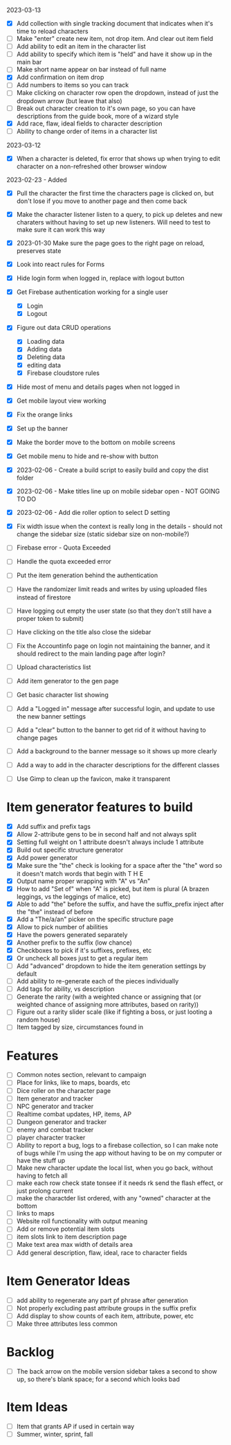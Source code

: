 2023-03-13

- [x] Add collection with single tracking document that indicates when it's time to reload characters
- [ ] Make "enter" create new item, not drop item. And clear out item field
- [ ] Add ability to edit an item in the character list
- [ ] Add ability to specify which item is "held" and have it show up in the main bar
- [ ] Make short name appear on bar instead of full name
- [x] Add confirmation on item drop
- [ ] Add numbers to items so you can track
- [ ] Make clicking on character row open the dropdown, instead of just the dropdown arrow (but leave that also)
- [ ] Break out character creation to it's own page, so you can have descriptions from the guide book, more of a wizard style
- [x] Add race, flaw, ideal fields to character description
- [ ] Ability to change order of items in a character list

2023-03-12

- [x] When a character is deleted, fix error that shows up when trying to edit character on a non-refreshed other browser window

2023-02-23 - Added
- [x] Pull the character the first time the characters page is clicked on, but don't lose if you move to another page and then come back
- [x] Make the character listener listen to a query, to pick up deletes and new charaters without having to set up new listeners. Will need to test to make sure it can work this way


- [x] 2023-01-30 Make sure the page goes to the right page on reload, preserves state
- [x] Look into react rules for Forms
- [x] Hide login form when logged in, replace with logout button
- [x] Get Firebase authentication working for a single user
  - [x] Login
  - [x] Logout
- [x] Figure out data CRUD operations
  - [x] Loading data
  - [x] Adding data
  - [x] Deleting data
  - [x] editing data
  - [x] Firebase cloudstore rules
- [x] Hide most of menu and details pages when not logged in
- [x] Get mobile layout view working
- [x] Fix the orange links
- [x] Set up the banner
- [x] Make the border move to the bottom on mobile screens
- [x] Get mobile menu to hide and re-show with button
- [x] 2023-02-06 - Create a build script to easily build and copy the dist folder
- [x] 2023-02-06 - Make titles line up on mobile sidebar open - NOT GOING TO DO
- [x] 2023-02-06 - Add die roller option to select D setting
- [x] Fix width issue when the context is really long in the details - should not change the sidebar size (static sidebar size on non-mobile?)

- [ ] Firebase error - Quota Exceeded
- [ ] Handle the quota exceeded error
- [ ] Put the item generation behind the authentication
- [ ] Have the randomizer limit reads and writes by using uploaded files instead of firestore

- [ ] Have logging out empty the user state (so that they don't still have a proper token to submit)
- [ ] Have clicking on the title also close the sidebar
- [ ] Fix the Accountinfo page on login not maintaining the banner, and it should redirect to the main landing page after login?
- [ ] Upload characteristics list
- [ ] Add item generator to the gen page
- [ ] Get basic character list showing
- [ ] Add a "Logged in" message after successful login, and update to use the new banner settings
- [ ] Add a "clear" button to the banner to get rid of it without having to change pages
- [ ] Add a background to the banner message so it shows up more clearly
- [ ] Add a way to add in the character descriptions for the different classes
- [ ] Use Gimp to clean up the favicon, make it transparent

# Item generator features to build
- [x] Add suffix and prefix tags
- [x] Allow 2-attribute gens to be in second half and not always split
- [x] Setting full weight on 1 attribute doesn't always include 1 attribute
- [x] Build out specific structure generator
- [x] Add power generator
- [x] Make sure the "the" check is looking for a space after the "the" word so it doesn't match words that begin with T H E
- [x] Output name proper wrapping with "A" vs "An"
- [x] How to add "Set of" when "A" is picked, but item is plural (A brazen leggings, vs the leggings of malice, etc)
- [x] Able to add "the" before the suffix, and have the suffix_prefix inject after the "the" instead of before
- [x] Add a "The/a/an" picker on the specific structure page
- [x] Allow to pick number of abilities
- [x] Have the powers generated separately
- [x] Another prefix to the suffix (low chance)
- [x] Checkboxes to pick if it's suffixes, prefixes, etc
- [x] Or uncheck all boxes just to get a regular item
- [ ] Add "advanced" dropdown to hide the item generation settings by default
- [ ] Add ability to re-generate each of the pieces individually
- [ ] Add tags for ability, vs description
- [ ] Generate the rarity (with a weighted chance or assigning that (or weighted chance of assigning more attributes, based on rarity))
- [ ] Figure out a rarity slider scale (like if fighting a boss, or just looting a random house)
- [ ] Item tagged by size, circumstances found in

# Features
- [ ] Common notes section, relevant to campaign
- [ ] Place for links, like to maps, boards, etc
- [ ] Dice roller on the character page
- [ ] Item generator and tracker
- [ ] NPC generator and tracker
- [ ] Realtime combat updates, HP, items, AP
- [ ] Dungeon generator and tracker
- [ ] enemy and combat tracker
- [ ] player character tracker
- [ ] Ability to report a bug, logs to a firebase collection, so I can make note of bugs while I'm using the app without having to be on my computer or have the stuff up
- [ ] Make new character update the local list, when you go back, without having to fetch all
- [ ] make each row check state tonsee if it needs rk send the flash effect, or just prolong current
- [ ] make the charactder list ordered, with any "owned" character at the bottom
- [ ] links to maps
- [ ] Website roll functionality with output meaning
- [ ] Add or remove potential item slots
- [ ] item slots link to item description page 
- [ ] Make text area max width of details area
- [ ] Add general description, flaw, ideal, race to character fields

# Item Generator Ideas
- [ ] add ability to regenerate any part pf phrase after generation
- [ ] Not properly excluding past attribute groups in the suffix prefix
- [ ] Add display to show counts of each item, attribute, power, etc
- [ ] Make three attributes less common

# Backlog
- [ ] The back arrow on the mobile version sidebar takes a second to show up, so there's blank space; for a second which looks bad

# Item Ideas
- [ ] Item that grants AP if used in certain way
- [ ] Summer, winter, sprint, fall